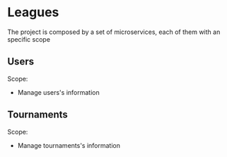 # Leagues

The project is composed by a set of microservices, each of them with an specific scope

## Users

Scope:
- Manage users's information

## Tournaments

Scope:
- Manage tournaments's information


